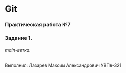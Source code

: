 # Git
### Практическая работа №7
### Задание 1.
###### main-ветка.
Выполнил:
Лазарев Максим Александрович
УВПв-321

